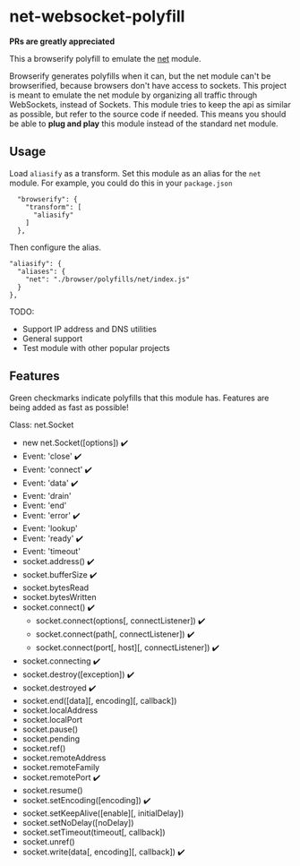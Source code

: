 # net-websocket-polyfill

**PRs are greatly appreciated**

This a browserify polyfill to emulate the [net](https://nodejs.org/api/net.html) module. 

Browserify generates polyfills when it can, but the net module can't
be browserified, because browsers don't have access to sockets.
This project is meant to emulate the net module
by organizing all traffic through WebSockets, instead of Sockets. This module tries
to keep the api as similar as possible, but refer to the source code if needed.
This means you should be able to **plug and play** this module instead of the standard
net module.

## Usage

Load `aliasify` as a transform. Set this module as an alias for the `net` module. For example, you could do this in your `package.json`

```
  "browserify": {
    "transform": [
      "aliasify"
    ]
  },
  ```
  Then configure the alias.
  
  ```
  "aliasify": {
    "aliases": {
      "net": "./browser/polyfills/net/index.js"
    }
  },
```

TODO:
- Support IP address and DNS utilities
- General support
- Test module with other popular projects

## Features

Green checkmarks indicate polyfills that this module has. Features are being added
as fast as possible!

Class: net.Socket
 - new net.Socket([options]) :heavy_check_mark:
 - Event: 'close' :heavy_check_mark:
 - Event: 'connect' :heavy_check_mark:
 - Event: 'data' :heavy_check_mark:
 - Event: 'drain'
 - Event: 'end'
 - Event: 'error' :heavy_check_mark:
 - Event: 'lookup'
 - Event: 'ready' :heavy_check_mark:
 - Event: 'timeout'
 - socket.address() :heavy_check_mark:
 - socket.bufferSize :heavy_check_mark:
 - socket.bytesRead
 - socket.bytesWritten
 - socket.connect() :heavy_check_mark:
    - socket.connect(options[, connectListener]) :heavy_check_mark:
    - socket.connect(path[, connectListener]) :heavy_check_mark:
    - socket.connect(port[, host][, connectListener]) :heavy_check_mark:
 - socket.connecting :heavy_check_mark:
 - socket.destroy([exception]) :heavy_check_mark:
 - socket.destroyed :heavy_check_mark:
 - socket.end([data][, encoding][, callback])
 - socket.localAddress
 - socket.localPort
 - socket.pause()
 - socket.pending
 - socket.ref()
 - socket.remoteAddress
 - socket.remoteFamily
 - socket.remotePort :heavy_check_mark:
 - socket.resume()
 - socket.setEncoding([encoding]) :heavy_check_mark:
 - socket.setKeepAlive([enable][, initialDelay])
 - socket.setNoDelay([noDelay])
 - socket.setTimeout(timeout[, callback])
 - socket.unref()
 - socket.write(data[, encoding][, callback]) :heavy_check_mark:
